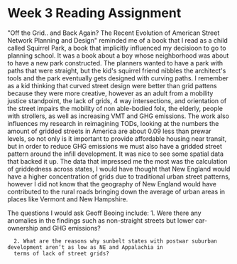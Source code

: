 # Week 3 Reading Assignment 


"Off the Grid.. and Back Again? The Recent Evolution of American Street Network Planning and Design" reminded me of a book 
that I read as a child called Squirrel Park, a book that implicitly influenced my decisioon to go to planning school. 
It was a book about a boy whose neighborhood was about to have a new park constructed. The planners wanted to have a park 
with paths that were straight, but the kid's squirrel friend nibbles the architect's tools and the park eventually gets 
designed with curving paths. I remember as a kid thinking that curved street design were better than grid pattens because
they were more creative, however as an adult from a mobility justice standpoint, the lack of grids, 4 way intersections, 
and orientation of the street impairs the mobility of non able-bodied folx, the elderly, people with strollers, as well as 
increasing VMT and GHG emissions. The work also influences my research in reimagining TODs, looking at the numbers the
amount of gridded streets in America are about 0.09 less than prewar levels, so not only is it important to provide 
affordable housing near transit, but in order to reduce GHG emissions we must also have a gridded street pattern around 
the infill development. It was nice to see some spatial data that backed it up. The data that impressed me the 
most was the calculation of griddedness across states, I would have thought that New England would have a higher 
concentration of grids due to traditional urban street patterns, however I did not know that the geography of New England
would have contributed to the rural roads bringing down the average of urban areas in places like Vermont and New 
Hampshire.

The questions I would ask Geoff Beoing include:
      1. Were there any anomalies in the findings such as non-straight streets but lower car-ownership and GHG emissions?

      2. What are the reasons why sunbelt states with postwar suburban development aren’t as low as NE and Appalachia in 
      terms of lack of street grids?




